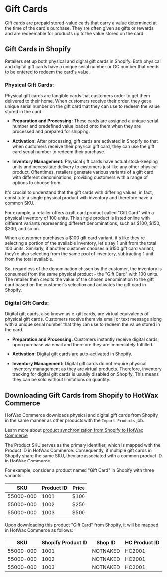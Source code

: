 # Gift Cards

Gift cards are prepaid stored-value cards that carry a value determined at the time of the card's purchase. They are often given as gifts or rewards and are redeemable for products up to the value stored on the card.

## Gift Cards in Shopify

Retailers set up both physical and digital gift cards in Shopify. Both physical and digital gift cards have a unique serial number or GC number that needs to be entered to redeem the card's value.

### Physical Gift Cards:

Physical gift cards are tangible cards that customers order to get them delivered to their home. When customers receive their order, they get a unique serial number on the gift card that they can use to redeem the value stored in the card.

- **Preparation and Processing:** These cards are assigned a unique serial number and predefined value loaded onto them when they are processed and prepared for shipping.

- **Activation:** After processing, gift cards are activated in Shopify so that when customers receive their physical gift card, they can use the gift card serial number to redeem their purchase.

- **Inventory Management:** Physical gift cards have actual stock-keeping units and necessitate delivery to customers just like any other physical product. Oftentimes, retailers generate various variants of a gift card with different denominations, providing customers with a range of options to choose from.

It's crucial to understand that the gift cards with differing values, in fact, constitute a single physical product with inventory and therefore have a common SKU.

For example, a retailer offers a gift card product called "Gift Card" with a physical inventory of 100 units. This single product is listed online with different variants representing different denominations, such as $100, $150, $200, and so on.

When a customer purchases a $100 gift card variant, it's like they're selecting a portion of the available inventory, let's say 1 unit from the total 100 units. Similarly, if another customer chooses a $150 gift card variant, they're also selecting from the same pool of inventory, subtracting 1 unit from the total available.

So, regardless of the denomination chosen by the customer, the inventory is consumed from the same physical product - the "Gift Card" with 100 units. The retailer then credits the value of the chosen denomination to the gift card based on the customer's selection and activates the gift card in Shopify.

### Digital Gift Cards:

Digital gift cards, also known as e-gift cards, are virtual equivalents of physical gift cards. Customers receive them via email or text message along with a unique serial number that they can use to redeem the value stored in the card.

- **Preparation and Processing:** Customers instantly receive digital cards upon purchase via email and therefore they are immediately fulfilled.

- **Activation:** Digital gift cards are auto-activated in Shopify.

- **Inventory Management:** Digital gift cards do not require physical inventory management as they are virtual products. Therefore, inventory tracking for digital gift cards is usually disabled on Shopify. This means they can be sold without limitations on quantity.

## Downloading Gift Cards from Shopify to HotWax Commerce

HotWax Commerce downloads physical and digital gift cards from Shopify in the same manner as other products with the `Import Products` job.

Learn more about [product synchronization from Shopify to HotWax Commerce](https://docs.hotwax.co/integration-resources-1/how-are-products-downloaded-from-shopify-to-hotwax-commerce/product-download)

The Product SKU serves as the primary identifier, which is mapped with the Product ID in HotWax Commerce. Consequently, if multiple gift cards in Shopify share the same SKU, they are associated with a common product ID in HotWax Commerce.

For example, consider a product named "Gift Card" in Shopify with three variants:

| SKU        | Product ID | Price |
|------------|------------|-------|
| 55000-000  | 1001       | $100  |
| 55000-000  | 1002       | $250  |
| 55000-000  | 1003       | $500  |

Upon downloading this product "Gift Card" from Shopify, it will be mapped in HotWax Commerce as follows:

| SKU        | Shopify Product ID | Shop ID  | HC Product ID |
|------------|--------------------|----------|---------------|
| 55000-000  | 1001               | NOTNAKED | HC2001        |
| 55000-000  | 1002               | NOTNAKED | HC2001        |
| 55000-000  | 1003               | NOTNAKED | HC2001        |
